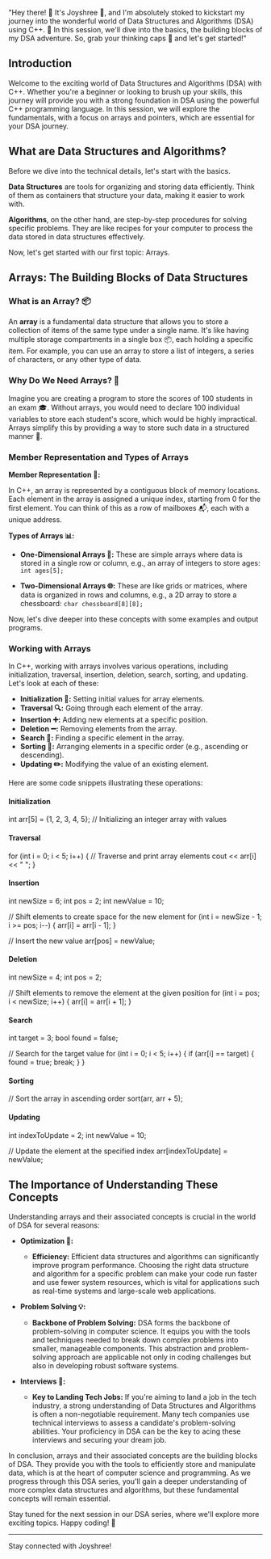 

"Hey there! 🌟 It's Joyshree 👋, and I'm absolutely stoked to kickstart my journey into the wonderful world of Data Structures and Algorithms (DSA) using C++. 🚀 In this session, we'll dive into the basics, the building blocks of my DSA adventure. So, grab your thinking caps 🧢 and let's get started!"

## Introduction

Welcome to the exciting world of Data Structures and Algorithms (DSA) with C++. Whether you're a beginner or looking to brush up your skills, this journey will provide you with a strong foundation in DSA using the powerful C++ programming language. In this session, we will explore the fundamentals, with a focus on arrays and pointers, which are essential for your DSA journey.

## What are Data Structures and Algorithms?

Before we dive into the technical details, let's start with the basics.

**Data Structures** are tools for organizing and storing data efficiently. Think of them as containers that structure your data, making it easier to work with.

**Algorithms**, on the other hand, are step-by-step procedures for solving specific problems. They are like recipes for your computer to process the data stored in data structures effectively.

Now, let's get started with our first topic: Arrays.

## Arrays: The Building Blocks of Data Structures

### What is an Array? 📦

An **array** is a fundamental data structure that allows you to store a collection of items of the same type under a single name. It's like having multiple storage compartments in a single box 📦, each holding a specific item. For example, you can use an array to store a list of integers, a series of characters, or any other type of data.

### Why Do We Need Arrays? 🤔

Imagine you are creating a program to store the scores of 100 students in an exam 🎓. Without arrays, you would need to declare 100 individual variables to store each student's score, which would be highly impractical. Arrays simplify this by providing a way to store such data in a structured manner 🧩.

### Member Representation and Types of Arrays

**Member Representation 🧱:**

In C++, an array is represented by a contiguous block of memory locations. Each element in the array is assigned a unique index, starting from 0 for the first element. You can think of this as a row of mailboxes 📬, each with a unique address.

**Types of Arrays 📊:**

- **One-Dimensional Arrays 🚶:** These are simple arrays where data is stored in a single row or column, e.g., an array of integers to store ages: `int ages[5];`

- **Two-Dimensional Arrays 🌐:** These are like grids or matrices, where data is organized in rows and columns, e.g., a 2D array to store a chessboard: `char chessboard[8][8];`

Now, let's dive deeper into these concepts with some examples and output programs.

### Working with Arrays

In C++, working with arrays involves various operations, including initialization, traversal, insertion, deletion, search, sorting, and updating. Let's look at each of these:

- **Initialization 🚀:** Setting initial values for array elements.
- **Traversal 🔍:** Going through each element of the array.
- **Insertion ➕:** Adding new elements at a specific position.
- **Deletion ➖:** Removing elements from the array.
- **Search 🔎:** Finding a specific element in the array.
- **Sorting 🧹:** Arranging elements in a specific order (e.g., ascending or descending).
- **Updating ✏️:** Modifying the value of an existing element.

Here are some code snippets illustrating these operations:

#### Initialization


int arr[5] = {1, 2, 3, 4, 5}; // Initializing an integer array with values


#### Traversal


for (int i = 0; i < 5; i++) {
    // Traverse and print array elements
    cout << arr[i] << " ";
}

#### Insertion


int newSize = 6;
int pos = 2;
int newValue = 10;

// Shift elements to create space for the new element
for (int i = newSize - 1; i >= pos; i--) {
    arr[i] = arr[i - 1];
}

// Insert the new value
arr[pos] = newValue;

#### Deletion


int newSize = 4;
int pos = 2;

// Shift elements to remove the element at the given position
for (int i = pos; i < newSize; i++) {
    arr[i] = arr[i + 1];
}

#### Search


int target = 3;
bool found = false;

// Search for the target value
for (int i = 0; i < 5; i++) {
    if (arr[i] == target) {
        found = true;
        break;
    }
}

#### Sorting


// Sort the array in ascending order
sort(arr, arr + 5);


#### Updating


int indexToUpdate = 2;
int newValue = 10;

// Update the element at the specified index
arr[indexToUpdate] = newValue;


## The Importance of Understanding These Concepts

Understanding arrays and their associated concepts is crucial in the world of DSA for several reasons:

- **Optimization 🚀:**
  - **Efficiency:** Efficient data structures and algorithms can significantly improve program performance. Choosing the right data structure and algorithm for a specific problem can make your code run faster and use fewer system resources, which is vital for applications such as real-time systems and large-scale web applications.

- **Problem Solving 💡:**
  - **Backbone of Problem Solving:** DSA forms the backbone of problem-solving in computer science. It equips you with the tools and techniques needed to break down complex problems into smaller, manageable components. This abstraction and problem-solving approach are applicable not only in coding challenges but also in developing robust software systems.

- **Interviews 💼:**
  - **Key to Landing Tech Jobs:** If you're aiming to land a job in the tech industry, a strong understanding of Data Structures and Algorithms is often a non-negotiable requirement. Many tech companies use technical interviews to assess a candidate's problem-solving abilities. Your proficiency in DSA can be the key to acing these interviews and securing your dream job.

In conclusion, arrays and their associated concepts are the building blocks of DSA. They provide you with the tools to efficiently store and manipulate data, which is at the heart of computer science and programming. As we progress through this DSA series, you'll gain a deeper understanding of more complex data structures and algorithms, but these fundamental concepts will remain essential.

Stay tuned for the next session in our DSA series, where we'll explore more exciting topics. Happy coding! 🚀

---

Stay connected with Joyshree!
